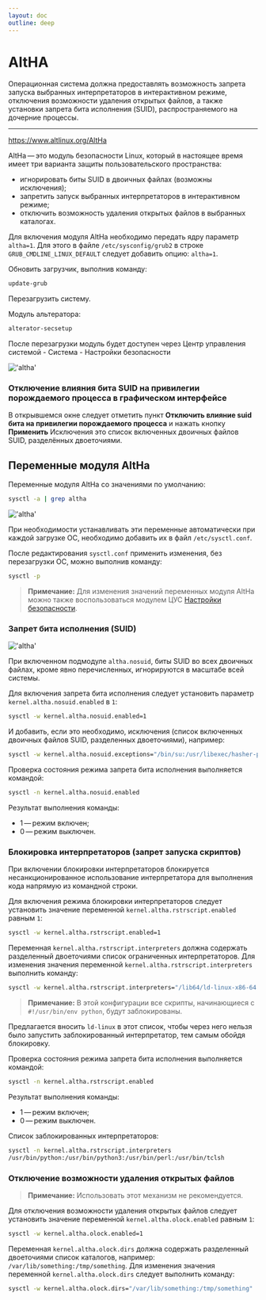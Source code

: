```yaml
---
layout: doc
outline: deep
---
```


# AltHA

Операционная система должна предоставлять возможность запрета запуска выбранных интерпретаторов в интерактивном режиме, отключения возможности удаления открытых файлов, а также установки запрета бита исполнения (SUID), распространяемого на дочерние процессы. 

___

https://www.altlinux.org/AltHa

AltHa — это модуль безопасности Linux, который в настоящее время имеет три варианта защиты пользовательского пространства:
- игнорировать биты SUID в двоичных файлах (возможны исключения);
- запретить запуск выбранных интерпретаторов в интерактивном режиме;
- отключить возможность удаления открытых файлов в выбранных каталогах.

Для включения модуля AltHa необходимо передать ядру параметр `altha=1`. Для этого в файле `/etc/sysconfig/grub2` в строке `GRUB_CMDLINE_LINUX_DEFAULT` следует добавить опцию: `altha=1`.

Обновить загрузчик, выполнив команду:

```bash
update-grub
```

Перезагрузить систему. 

Модуль альтератора:

```bash
alterator-secsetup
```

После перезагрузки модуль будет доступен через Центр управления системой - Система - Настройки безопасности

!['altha'](/public/img/altha.png)

### Отключение влияния бита SUID на привилегии порождаемого процесса в графическом интерфейсе

В открывшемся окне следует отметить пункт **Отключить влияние suid бита на привилегии порождаемого процесса** и нажать кнопку **Применить**
Исключения это список включенных двоичных файлов SUID, разделённых двоеточиями.

## Переменные модуля AltHa

Переменные модуля AltHa со значениями по умолчанию:

```bash
sysctl -a | grep altha
```

!['altha'](/public/img/sysctlaltha.png)

При необходимости устанавливать эти переменные автоматически при каждой загрузке ОС, необходимо добавить их в файл `/etc/sysctl.conf`.

После редактирования `sysctl.conf` применить изменения, без перезагрузки ОС, можно выполнив команду:

```bash
sysctl -p
```

>**Примечание:** Для изменения значений переменных модуля AltHa можно также воспользоваться модулем ЦУС [Настройки безопасности](https://www.altlinux.org/Alterator-secsetup "Alterator-secsetup").

### Запрет бита исполнения (SUID)

!['altha'](/public/img/20250602125016.png)

При включенном подмодуле `altha.nosuid`, биты SUID во всех двоичных файлах, кроме явно перечисленных, игнорируются в масштабе всей системы.

Для включения запрета бита исполнения следует установить параметр `kernel.altha.nosuid.enabled` в `1`:

```bash
sysctl -w kernel.altha.nosuid.enabled=1
```

И добавить, если это необходимо, исключения (список включенных двоичных файлов SUID, разделенных двоеточиями), например:

```bash
sysctl -w kernel.altha.nosuid.exceptions="/bin/su:/usr/libexec/hasher-priv/hasher-priv"
```

Проверка состояния режима запрета бита исполнения выполняется командой:

```bash
sysctl -n kernel.altha.nosuid.enabled
```

Результат выполнения команды:

- 1 — режим включен;
- 0 — режим выключен.

### Блокировка интерпретаторов (запрет запуска скриптов)

При включении блокировки интерпретаторов блокируется несанкционированное использование интерпретатора для выполнения кода напрямую из командной строки.

Для включения режима блокировки интерпретаторов следует установить значение переменной `kernel.altha.rstrscript.enabled` равным `1`:

```bash
sysctl -w kernel.altha.rstrscript.enabled=1
```

Переменная `kernel.altha.rstrscript.interpreters` должна содержать разделенный двоеточиями список ограниченных интерпретаторов. Для изменения значения переменной `kernel.altha.rstrscript.interpreters` выполнить команду:

```bash
sysctl -w kernel.altha.rstrscript.interpreters="/lib64/ld-linux-x86-64.so.2:/usr/bin/python:/usr/bin/python3:/usr/bin/perl:/usr/bin/tclsh"
```

>**Примечание:** В этой конфигурации все скрипты, начинающиеся с `#!/usr/bin/env python`, будут заблокированы.
  
Предлагается вносить `ld-linux` в этот список, чтобы через него нельзя было запустить заблокированный интерпретатор, тем самым обойдя блокировку.

Проверка состояния режима запрета бита исполнения выполняется командой:

```bash
sysctl -n kernel.altha.rstrscript.enabled
```

Результат выполнения команды:

- 1 — режим включен;
- 0 — режим выключен.

Список заблокированных интерпретаторов:

```bash
sysctl -n kernel.altha.rstrscript.interpreters
/usr/bin/python:/usr/bin/python3:/usr/bin/perl:/usr/bin/tclsh
```

### Отключение возможности удаления открытых файлов

> **Примечание:** Использовать этот механизм не рекомендуется.

Для отключения возможности удаления открытых файлов следует установить значение переменной `kernel.altha.olock.enabled` равным `1`:

```bash
sysctl -w kernel.altha.olock.enabled=1
```

Переменная `kernel.altha.olock.dirs` должна содержать разделенный двоеточиями список каталогов, например: `/var/lib/something:/tmp/something`. Для изменения значения переменной `kernel.altha.olock.dirs` следует выполнить команду:

```bash
sysctl -w kernel.altha.olock.dirs="/var/lib/something:/tmp/something"
```


